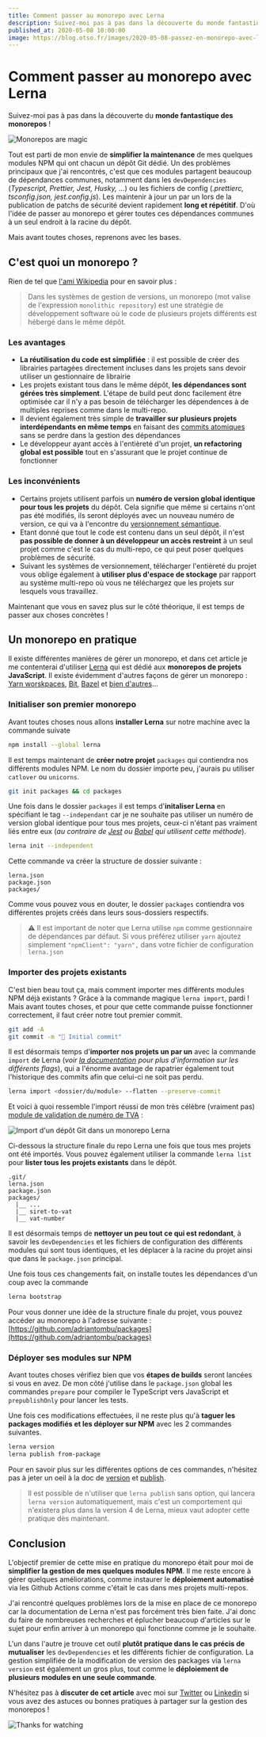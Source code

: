 ```yaml
---
title: Comment passer au monorepo avec Lerna
description: Suivez-moi pas à pas dans la découverte du monde fantastique des monorepos
published_at: 2020-05-08 10:00:00
image: https://blog.otso.fr/images/2020-05-08-passez-en-monorepo-avec-lerna/rainbow.gif
---
```


# Comment passer au monorepo avec Lerna

Suivez-moi pas à pas dans la découverte du **monde fantastique des monorepos** !

![Monorepos are magic](images/2020-05-08-passez-en-monorepo-avec-lerna/rainbow.gif)

Tout est parti de mon envie de **simplifier la maintenance** de mes quelques modules NPM qui ont chacun un dépôt Git dédié. Un des problèmes principaux que j'ai rencontrés, c'est que ces modules partagent beaucoup de dépendances communes, notamment dans les `devDependencies` (_Typescript, Prettier, Jest, Husky, ..._) ou les fichiers de config (_.prettierc, tsconfig.json, jest.config.js_). Les maintenir à jour un par un lors de la publication de patchs de sécurité devient rapidement **long et répétitif**. D'où l'idée de passer au monorepo et gérer toutes ces dépendances communes à un seul endroit à la racine du dépôt.

Mais avant toutes choses, reprenons avec les bases.

## C'est quoi un monorepo ?

Rien de tel que [l'ami Wikipedia](https://en.wikipedia.org/wiki/Monorepo) pour en savoir plus :

> Dans les systèmes de gestion de versions, un monorepo (mot valise de l'expression `monolithic repository`) est une stratégie de développement software où le code de plusieurs projets différents est hébergé dans le même dépôt.

### Les avantages

- **La réutilisation du code est simplifiée** : il est possible de créer des librairies partagées directement incluses dans les projets sans devoir utiliser un gestionnaire de librairie
- Les projets existant tous dans le même dépôt, **les dépendances sont gérées très simplement**. L'étape de build peut donc facilement être optimisée car il n'y a pas besoin de télécharger les dépendences à de multiples reprises comme dans le multi-repo.
- Il devient également très simple de **travailler sur plusieurs projets interdépendants en même temps** en faisant des [commits atomiques](http://adopteungit.fr/methodologie/2017/04/26/commits-atomiques-la-bonne-approche.html) sans se perdre dans la gestion des dépendances
- Le développeur ayant accès à l'entièreté d'un projet, **un refactoring global est possible** tout en s'assurant que le projet continue de fonctionner

### Les inconvénients

- Certains projets utilisent parfois un **numéro de version global identique pour tous les projets** du dépôt. Cela signifie que même si certains n'ont pas été modifiés, ils seront déployés avec un nouveau numéro de version, ce qui va à l'encontre du [versionnement sémantique](https://semver.org/lang/fr/).
- Etant donné que tout le code est contenu dans un seul dépôt, il n'est **pas possible de donner à un développeur un accès restreint** à un seul projet comme c'est le cas du multi-repo, ce qui peut poser quelques problèmes de sécurité.
- Suivant les systèmes de versionnement, télécharger l'entièreté du projet vous oblige également à **utiliser plus d'espace de stockage** par rapport au système multi-repo où vous ne téléchargez que les projets sur lesquels vous travaillez.

Maintenant que vous en savez plus sur le côté théorique, il est temps de passer aux choses concrètes !

## Un monorepo en pratique

Il existe différentes manières de gérer un monorepo, et dans cet article je me contenterai d'utiliser [Lerna](https://lerna.js.org/) qui est dédié aux **monorepos de projets JavaScript**. Il existe évidemment d'autres façons de gérer un monorepo : [Yarn worskpaces](https://classic.yarnpkg.com/en/docs/workspaces/), [Bit](https://github.com/teambit/bit), [Bazel](https://bazel.build/) et [bien d'autres](https://github.com/korfuri/awesome-monorepo)...

### Initialiser son premier monorepo

Avant toutes choses nous allons **installer Lerna** sur notre machine avec la commande suivate

```bash
npm install --global lerna
```

Il est temps maintenant de **créer notre projet** `packages` qui contiendra nos différents modules NPM. Le nom du dossier importe peu, j'aurais pu utiliser `catlover` ou `unicorns`.

```bash
git init packages && cd packages
```

Une fois dans le dossier `packages` il est temps d'**initaliser Lerna** en spécifiant le tag `--independant` car je ne souhaite pas utiliser un numéro de version global identique pour tous mes projets, ceux-ci n'étant pas vraiment liés entre eux (_au contraire de [Jest](https://github.com/facebook/jest/blob/master/lerna.json) ou [Babel](https://github.com/babel/babel/blob/master/lerna.json) qui utilisent cette méthode_).

```bash
lerna init --independent
```

Cette commande va créer la structure de dossier suivante :

```
lerna.json
package.json
packages/
```

Comme vous pouvez vous en douter, le dossier `packages` contiendra vos différentes projets créés dans leurs sous-dossiers respectifs.

> ⚠️ Il est important de noter que Lerna utilise `npm` comme gestionnaire de dépendances par défaut. Si vous préférez utiliser `yarn` ajoutez simplement `"npmClient": "yarn",` dans votre fichier de configuration `lerna.json`

### Importer des projets existants

C'est bien beau tout ça, mais comment importer mes différents modules NPM déjà existants ? Grâce à la commande magique `lerna import`, pardi ! Mais avant toutes choses, et pour que cette commande puisse fonctionner correctement, il faut créer notre tout premier commit.

```bash
git add -A
git commit -m "🎉 Initial commit"
```

Il est désormais temps d'**importer nos projets un par un** avec la commande `import` de Lerna (_voir [la documentation](https://github.com/lerna/lerna/tree/master/commands/import#options) pour plus d'information sur les différents flags_), qui a l'énorme avantage de rapatrier également tout l'historique des commits afin que celui-ci ne soit pas perdu.

```bash
lerna import <dossier/du/module> --flatten --preserve-commit
```

Et voici à quoi ressemble l'import réussi de mon très célèbre (vraiment pas) [module de validation de numéro de TVA](https://www.npmjs.com/package/@adriantombu/vat-number) :

![Import d'un dépôt Git dans un monorepo Lerna](images/2020-05-08-passez-en-monorepo-avec-lerna/monorepo-lerna-import-project.png)

Ci-dessous la structure finale du repo Lerna une fois que tous mes projets ont été importés. Vous pouvez également utiliser la commande `lerna list` pour **lister tous les projets existants** dans le dépôt.

```
.git/
lerna.json
package.json
packages/
  |__ ...
  |__ siret-to-vat
  |__ vat-number
```

Il est désormais temps de **nettoyer un peu tout ce qui est redondant**, à savoir les `devDependencies` et les fichiers de configuration des différents modules qui sont tous identiques, et les déplacer à la racine du projet ainsi que dans le `package.json` principal.

Une fois tous ces changements fait, on installe toutes les dépendances d'un coup avec la commande

```bash
lerna bootstrap
```

Pour vous donner une idée de la structure finale du projet, vous pouvez accéder au monorepo à l'adresse suivante : [https://github.com/adriantombu/packages](https://github.com/adriantombu/packages)

### Déployer ses modules sur NPM

Avant toutes choses vérifiez bien que vos **étapes de builds** seront lancées si vous en avez. De mon côté j'utilise dans le `package.json` global les commandes `prepare` pour compiler le TypeScript vers JavaScript et `prepublishOnly` pour lancer les tests.

Une fois ces modifications effectuées, il ne reste plus qu'à **taguer les packages modifiés et les déployer sur NPM** avec les 2 commandes suivantes.

```bash
lerna version
lerna publish from-package
```

Pour en savoir plus sur les différentes options de ces commandes, n'hésitez pas à jeter un oeil à la doc de [version](https://github.com/lerna/lerna/tree/master/commands/version) et [publish](https://github.com/lerna/lerna/tree/master/commands/publish).

> Il est possible de n'utiliser que `lerna publish` sans option, qui lancera `lerna version` automatiquement, mais c'est un comportement qui n'existera plus dans la version 4 de Lerna, mieux vaut adopter cette pratique dès maintenant.

## Conclusion

L'objectif premier de cette mise en pratique du monorepo était pour moi de **simplifier la gestion de mes quelques modules NPM**. Il me reste encore à gérer quelques améliorations, comme instaurer le **déploiement automatisé** via les Github Actions comme c'était le cas dans mes projets multi-repos.

J'ai rencontré quelques problèmes lors de la mise en place de ce monorepo car la documentation de Lerna n'est pas forcément très bien faite. J'ai donc du faire de nombreuses recherches et éplucher beaucoup d'articles sur le sujet pour enfin arriver à un monorepo qui fonctionne comme je le souhaite.

L'un dans l'autre je trouve cet outil **plutôt pratique dans le cas précis de mutualiser** les `devDependencies` et les différents fichier de configuration. La gestion simplifiée de la modification de version des packages via `lerna version` est également un gros plus, tout comme le **déploiement de plusieurs modules en une seule commande**.

N'hésitez pas à **discuter de cet article** avec moi sur [Twitter](https://twitter.com/adriantombu) ou [Linkedin](https://www.linkedin.com/in/adriantombu/) si vous avez des astuces ou bonnes pratiques à partager sur la gestion des monorepos !

![Thanks for watching](images/2020-05-08-passez-en-monorepo-avec-lerna/thank-you-for-watching.gif)
